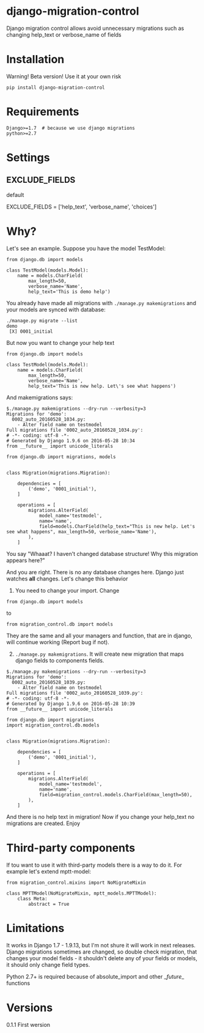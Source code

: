 # django-migration-control
Django migration control allows avoid unnecessary migrations such as changing help_text or verbose_name of fields

# Installation
Warning! Beta version! Use it at your own risk
```
pip install django-migration-control
```

# Requirements
```
Django>=1.7  # because we use django migrations
python>=2.7
```

# Settings

## EXCLUDE_FIELDS

default

EXCLUDE_FIELDS = ['help_text', 'verbose_name', 'choices']


# Why?
Let's see an example. Suppose you have the model TestModel:
```
from django.db import models

class TestModel(models.Model):
    name = models.CharField(
        max_length=50,
        verbose_name='Name',
        help_text='This is demo help')
```

You already have made all migrations with ```./manage.py makemigrations``` and your models are synced with database:
```
./manage.py migrate --list
demo
 [X] 0001_initial
```

But now you want to change your help text
```
from django.db import models

class TestModel(models.Model):
    name = models.CharField(
        max_length=50,
        verbose_name='Name',
        help_text='This is new help. Let\'s see what happens')
```

And makemigrations says:
```
$./manage.py makemigrations --dry-run --verbosity=3
Migrations for 'demo':
  0002_auto_20160528_1034.py:
    - Alter field name on testmodel
Full migrations file '0002_auto_20160528_1034.py':
# -*- coding: utf-8 -*-
# Generated by Django 1.9.6 on 2016-05-28 10:34
from __future__ import unicode_literals

from django.db import migrations, models


class Migration(migrations.Migration):

    dependencies = [
        ('demo', '0001_initial'),
    ]

    operations = [
        migrations.AlterField(
            model_name='testmodel',
            name='name',
            field=models.CharField(help_text="This is new help. Let's see what happens", max_length=50, verbose_name='Name'),
        ),
    ]
```

You say "Whaaat? I haven't changed database structure! Why this migration appears here?"

And you are right. There is no any database changes here. Django just watches **all** changes. Let's change this behavior

1. You need to change your import. Change
```
from django.db import models
```
to
```
from migration_control.db import models
```
They are the same and all your managers and function, that are in django, will continue working (Report bug if not).

2. ```./manage.py makemigrations```. It will create new migration that maps django fields to components fields.
```
$./manage.py makemigrations --dry-run --verbosity=3
Migrations for 'demo':
  0002_auto_20160528_1039.py:
    - Alter field name on testmodel
Full migrations file '0002_auto_20160528_1039.py':
# -*- coding: utf-8 -*-
# Generated by Django 1.9.6 on 2016-05-28 10:39
from __future__ import unicode_literals

from django.db import migrations
import migration_control.db.models


class Migration(migrations.Migration):

    dependencies = [
        ('demo', '0001_initial'),
    ]

    operations = [
        migrations.AlterField(
            model_name='testmodel',
            name='name',
            field=migration_control.models.CharField(max_length=50),
        ),
    ]
```
And there is no help text in migration! Now if you change your help_text no migrations are created. Enjoy

# Third-party components
If tou want to use it with third-party models there is a way to do it. For example let's extend mptt-model:
```
from migration_control.mixins import NoMigrateMixin

class MPTTModel(NoMigrateMixin, mptt_models.MPTTModel):
    class Meta:
        abstract = True
```

# Limitations
It works in Django 1.7 - 1.9.13, but I'm not shure it will work in next releases. Django migrations sometimes are changed, so double check migration, that changes your model fields - it shouldn't delete any of your fields or models, it should only change field types.

Python 2.7+ is required because of absolute\_import and other \__future__ functions

# Versions

0.1.1 First wersion
